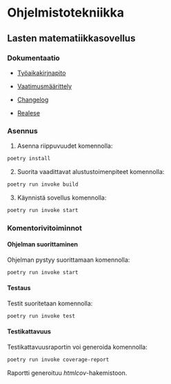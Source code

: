 # Ohjelmistotekniikka

## Lasten matematiikkasovellus


### Dokumentaatio

- [Työaikakirjnapito](https://github.com/nikitaessine/ot-harjoitustyo/blob/master/dokumentaatio/tyokirjanpito.md)

- [Vaatimusmäärittely](https://github.com/nikitaessine/ot-harjoitustyo/blob/master/dokumentaatio/vaatimusmaarittely.md)

- [Changelog](https://github.com/nikitaessine/ot-harjoitustyo/blob/master/dokumentaatio/changelog.md)

- [Realese](https://github.com/nikitaessine/ot-harjoitustyo/releases)

### Asennus

1. Asenna riippuvuudet komennolla:

```bash
poetry install
```

2. Suorita vaadittavat alustustoimenpiteet komennolla:

```bash
poetry run invoke build
```

3. Käynnistä sovellus komennolla:

```bash
poetry run invoke start
```

### Komentorivitoiminnot

#### Ohjelman suorittaminen

Ohjelman pystyy suorittamaan komennolla:

```bash
poetry run invoke start
```

#### Testaus

Testit suoritetaan komennolla:

```bash
poetry run invoke test
```

#### Testikattavuus

Testikattavuusraportin voi generoida komennolla:

```bash
poetry run invoke coverage-report
```

Raportti generoituu _htmlcov_-hakemistoon.

